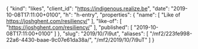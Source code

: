 {
  "kind": "likes",
  "client_id": "https://indigenous.realize.be",
  "date": "2019-10-08T17:11:00+0100",
  "h": "h-entry",
  "properties": {
    "name": [
      "Like of https://joshghent.com/resiliency/"
    ],
    "like-of": [
      "https://joshghent.com/resiliency/"
    ],
    "published": [
      "2019-10-08T17:11:00+0100"
    ]
  },
  "slug": "2019/10/7i9ut",
  "aliases": [
    "/mf2/223fe998-22a6-4430-baae-9c07e61da38a/",
    "/mf2/2019/10/7i9uT"
  ]
}
